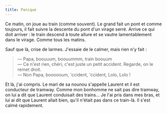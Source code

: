 ```yaml
---
title: Panique
---
```


Ce matin, on joue au train (comme souvent). Le grand fait un pont et comme
toujours, il fait suivre la descente du pont d'un virage serré. Arrive ce qui
doit arriver : le train descend à toute allure et se vautre lamentablement dans
le virage. Comme tous les matins.

Sauf que là, crise de larmes. J'essaie de le calmer, mais rien n'y fait :

> — Papa, boouuum, boouummm, train boouum  
> — Ce n'est rien, chéri, c'est juste un petit accident. Regarde, on le remet
> droit.  
> — Non Papa, boooooum, 'ccident, 'ccident, Lolo, Lolo !

Et là, j'ai compris. Le mari de sa nounou s'appelle Laurent et il est conducteur
de tramway. Comme mon bonhomme ne sait pas dire tramway, on lui a dit que
Laurent conduisait des trains... Je l'ai pris dans mes bras, et lui ai dit que
Laurent allait bien, qu'il n'était pas dans ce train-là. Il s'est calmé
rapidement.
